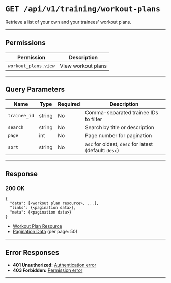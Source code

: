# `GET /api/v1/training/workout-plans`

Retrieve a list of your own and your trainees' workout plans.


---

## Permissions
| Permission             | Description                |
|------------------------|----------------------------|
| `workout_plans.view`   | View workout plans         |

---

## Query Parameters
| Name         | Type    | Required | Description                                                      |
|--------------|---------|----------|------------------------------------------------------------------|
| `trainee_id` | string  | No       | Comma-separated trainee IDs to filter                            |
| `search`     | string  | No       | Search by title or description                                   |
| `page`       | int     | No       | Page number for pagination                                       |
| `sort`       | string  | No       | `asc` for oldest, `desc` for latest (default: `desc`)            |

---

## Response

### 200 OK
```
{
  "data": [<workout plan resource>, ...],
  "links": {<pagination data>},
  "meta": {<pagination data>}
}
```
- [Workout Plan Resource](workout_plan_resource.md)
- [Pagination Data](../../_globals/pagination-data.md) (per page: 50)

---

## Error Responses
- **401 Unauthorized:** [Authentication error](../../_globals/authentication-errors.md)
- **403 Forbidden:** [Permission error](../../_globals/permission-errors.md)

---

